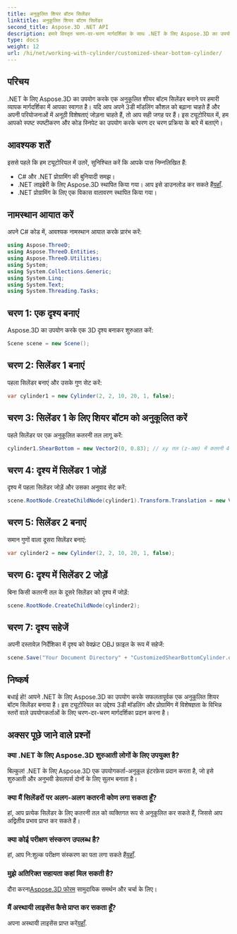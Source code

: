```yaml
---
title: अनुकूलित शियर बॉटम सिलेंडर
linktitle: अनुकूलित शियर बॉटम सिलेंडर
second_title: Aspose.3D .NET API
description: हमारे विस्तृत चरण-दर-चरण मार्गदर्शिका के साथ .NET के लिए Aspose.3D का उपयोग करके अनुकूलित शियर बॉटम सिलेंडर बनाना सीखें। आज ही अपने 3डी मॉडलिंग कौशल को उन्नत करें!
type: docs
weight: 12
url: /hi/net/working-with-cylinder/customized-shear-bottom-cylinder/
---
```

## परिचय
.NET के लिए Aspose.3D का उपयोग करके एक अनुकूलित शीयर बॉटम सिलेंडर बनाने पर हमारी व्यापक मार्गदर्शिका में आपका स्वागत है। यदि आप अपने 3डी मॉडलिंग कौशल को बढ़ाना चाहते हैं और अपनी परियोजनाओं में अनूठी विशेषताएं जोड़ना चाहते हैं, तो आप सही जगह पर हैं। इस ट्यूटोरियल में, हम आपको स्पष्ट स्पष्टीकरण और कोड स्निपेट का उपयोग करके चरण दर चरण प्रक्रिया के बारे में बताएंगे।
## आवश्यक शर्तें
इससे पहले कि हम ट्यूटोरियल में उतरें, सुनिश्चित करें कि आपके पास निम्नलिखित हैं:
- C# और .NET प्रोग्रामिंग की बुनियादी समझ।
-  .NET लाइब्रेरी के लिए Aspose.3D स्थापित किया गया। आप इसे डाउनलोड कर सकते हैं[यहाँ](https://releases.aspose.com/3d/net/).
- .NET प्रोग्रामिंग के लिए एक विकास वातावरण स्थापित किया गया।
## नामस्थान आयात करें
अपने C# कोड में, आवश्यक नामस्थान आयात करके प्रारंभ करें:
```csharp
using Aspose.ThreeD;
using Aspose.ThreeD.Entities;
using Aspose.ThreeD.Utilities;
using System;
using System.Collections.Generic;
using System.Linq;
using System.Text;
using System.Threading.Tasks;
```
## चरण 1: एक दृश्य बनाएं
Aspose.3D का उपयोग करके एक 3D दृश्य बनाकर शुरुआत करें:
```csharp
Scene scene = new Scene();
```
## चरण 2: सिलेंडर 1 बनाएं
पहला सिलेंडर बनाएं और उसके गुण सेट करें:
```csharp
var cylinder1 = new Cylinder(2, 2, 10, 20, 1, false);
```
## चरण 3: सिलेंडर 1 के लिए शियर बॉटम को अनुकूलित करें
पहले सिलेंडर पर एक अनुकूलित कतरनी तल लागू करें:
```csharp
cylinder1.ShearBottom = new Vector2(0, 0.83); // xy तल (z-अक्ष) में कतरनी 47.5डिग्री
```
## चरण 4: दृश्य में सिलेंडर 1 जोड़ें
दृश्य में पहला सिलेंडर जोड़ें और उसका अनुवाद सेट करें:
```csharp
scene.RootNode.CreateChildNode(cylinder1).Transform.Translation = new Vector3(10, 0, 0);
```
## चरण 5: सिलेंडर 2 बनाएं
समान गुणों वाला दूसरा सिलेंडर बनाएं:
```csharp
var cylinder2 = new Cylinder(2, 2, 10, 20, 1, false);
```
## चरण 6: दृश्य में सिलेंडर 2 जोड़ें
बिना किसी कतरनी तल के दूसरे सिलेंडर को दृश्य में जोड़ें:
```csharp
scene.RootNode.CreateChildNode(cylinder2);
```
## चरण 7: दृश्य सहेजें
अपनी दस्तावेज़ निर्देशिका में दृश्य को वेवफ़्रंट OBJ फ़ाइल के रूप में सहेजें:
```csharp
scene.Save("Your Document Directory" + "CustomizedShearBottomCylinder.obj", FileFormat.WavefrontOBJ);
```
## निष्कर्ष
बधाई हो! आपने .NET के लिए Aspose.3D का उपयोग करके सफलतापूर्वक एक अनुकूलित शियर बॉटम सिलेंडर बनाया है। इस ट्यूटोरियल का उद्देश्य 3डी मॉडलिंग और प्रोग्रामिंग में विशेषज्ञता के विभिन्न स्तरों वाले उपयोगकर्ताओं के लिए चरण-दर-चरण मार्गदर्शिका प्रदान करना है।
## अक्सर पूछे जाने वाले प्रश्नों
### क्या .NET के लिए Aspose.3D शुरुआती लोगों के लिए उपयुक्त है?
बिल्कुल! .NET के लिए Aspose.3D एक उपयोगकर्ता-अनुकूल इंटरफ़ेस प्रदान करता है, जो इसे शुरुआती और अनुभवी डेवलपर्स दोनों के लिए सुलभ बनाता है।
### क्या मैं सिलेंडरों पर अलग-अलग कतरनी कोण लगा सकता हूँ?
हां, आप प्रत्येक सिलेंडर के लिए कतरनी तल को व्यक्तिगत रूप से अनुकूलित कर सकते हैं, जिससे आप अद्वितीय प्रभाव प्राप्त कर सकते हैं।
### क्या कोई परीक्षण संस्करण उपलब्ध है?
 हां, आप नि:शुल्क परीक्षण संस्करण का पता लगा सकते हैं[यहाँ](https://releases.aspose.com/).
### मुझे अतिरिक्त सहायता कहां मिल सकती है?
 दौरा करना[Aspose.3D फोरम](https://forum.aspose.com/c/3d/18) सामुदायिक समर्थन और चर्चा के लिए।
### मैं अस्थायी लाइसेंस कैसे प्राप्त कर सकता हूँ?
 अपना अस्थायी लाइसेंस प्राप्त करें[यहाँ](https://purchase.aspose.com/temporary-license/).